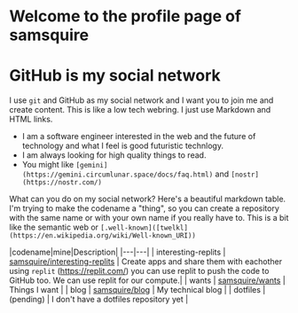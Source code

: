 # Welcome to the profile page of samsquire
# GitHub is my social network

I use `git` and GitHub as my social network and I want you to join me and create content. This is like a low tech webring. I just use Markdown and HTML links.

 * I am a software engineer interested in the web and the future of technology and what I feel is good futuristic technlogy.
 * I am always looking for high quality things to read.
 * You might like `[gemini](https://gemini.circumlunar.space/docs/faq.html)` and `[nostr](https://nostr.com/)`
 
 What can you do on my social network? Here's a beautiful markdown table. I'm trying to make the codename a "thing", so you can create a repository with the same name or with your own name if you really have to. This is a bit like the semantic web or `[.well-known]([twelkl](https://en.wikipedia.org/wiki/Well-known_URI))`

|codename|mine|Description|
|---|---|
| interesting-replits | [samsquire/interesting-replits](https://github.com/samsquire/interesting-replits) | Create apps and share them with eachother using `replit` (https://replit.com/) you can use replit to push the code to GitHub too. We can use replit for our compute.|
| wants | [samsquire/wants](https://github.com/samsquire/wants) | Things I want |
| blog | [samsquire/blog](https://github.com/samsquire/blog) | My technical blog |
| dotfiles | (pending) | I don't have a dotfiles repository yet |
